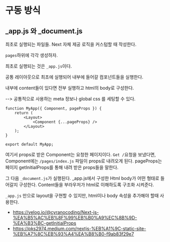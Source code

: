 # 구동 방식

## _app.js 와 _document.js

최초로 실행되는 파일들. Next 자체 제공 로직을 커스텀할 때 작성한다.

`pages`하위에 각각 생성하자.



최초로 실행되는 것은 `_app.js`이다.

공통 레이아웃으로 최초에 실행되어 내부에 들어갈 컴포넌트들을 실행한다.

내부에 content들이 있다면 전부 실행하고 html의 body로 구성한다. 

--> 공통적으로 사용하는 meta 정보나 global css 를 세팅할 수 있다.



```react
function MyApp({ Component, pageProps }) {
    return (
    	<Layout>
        	<Component {...pageProps} />
        </Layout>
    );
}

export default MyApp;
```

여기서 props로 받은 Component는 요청한 페이지이다. `Get /`요청을 보냈다면, Component에는 `/pages/index.js` 파일이 props로 내려오게 된다. pageProps는 페이지 getInitialProps를 통해 내려 받은 props들을 말한다.



그 다음 `_document.js`가 실행된다. _app.js에서 구성한 Html body가 어떤 형태로 들어갈지 구성한다. Content들을 부라우저가 html로 이해하도록 구조화 시켜준다.

`_app.js` 만으로 layout을 구현할 수 있지만,  html이나 body 속성을 추가해야 할때 사용한다.





- https://velog.io/@cyranocoding/Next-js-%EA%B5%AC%EB%8F%99%EB%B0%A9%EC%8B%9D-%EA%B3%BC-getInitialProps
- https://pks2974.medium.com/nextjs-%EB%A1%9C-static-site-%EB%A7%8C%EB%93%A4%EA%B8%B0-f9ab83f29e7